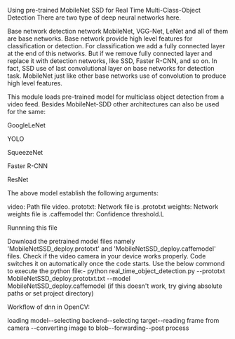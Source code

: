 Using pre-trained MobileNet SSD for Real Time Multi-Class-Object Detection
There are two type of deep neural networks here.

Base network
detection network
MobileNet, VGG-Net, LeNet and all of them are base networks. Base network provide high level features for classification or detection. For classification we add a fully connected layer at the end of this networks. But if we remove fully connected layer and replace it with detection networks, like SSD, Faster R-CNN, and so on. In fact, SSD use of last convolutional layer on base networks for detection task. MobileNet just like other base networks use of convolution to produce high level features.

This module loads pre-trained model for multiclass object detection from a video feed. Besides MobileNet-SDD other architectures can also be used for the same:

GoogleLeNet

YOLO

SqueezeNet

Faster R-CNN

ResNet 

The above model establish the following arguments:

video: Path file video.
prototxt: Network file is .prototxt
weights: Network weights file is .caffemodel
thr: Confidence threshold.L

Runnning this file

Download the pretrained model files namely 'MobileNetSSD_deploy.prototxt' and 'MobileNetSSD_deploy.caffemodel' files.
Check if the video camera in your device works properly. Code switches it on automatically once the code starts.
Use the below commond to execute the python file:- python real_time_object_detection.py --prototxt MobileNetSSD_deploy.prototxt.txt --model MobileNetSSD_deploy.caffemodel (if this doesn't work, try giving absolute paths or set project directory)

Workflow of dnn in OpenCV:

loading model--selecting backend--selecting target--reading frame from camera 
--converting image to blob--forwarding--post process
